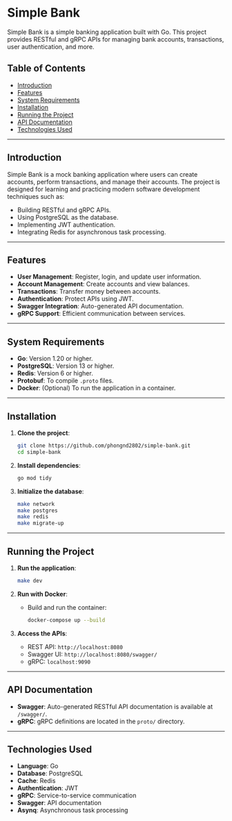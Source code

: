 # Simple Bank

Simple Bank is a simple banking application built with Go. This project provides RESTful and gRPC APIs for managing bank accounts, transactions, user authentication, and more.

## Table of Contents

- [Introduction](#introduction)
- [Features](#features)
- [System Requirements](#system-requirements)
- [Installation](#installation)
- [Running the Project](#running-the-project)
- [API Documentation](#api-documentation)
- [Technologies Used](#technologies-used)

---

## Introduction

Simple Bank is a mock banking application where users can create accounts, perform transactions, and manage their accounts. The project is designed for learning and practicing modern software development techniques such as:

- Building RESTful and gRPC APIs.
- Using PostgreSQL as the database.
- Implementing JWT authentication.
- Integrating Redis for asynchronous task processing.

---

## Features

- **User Management**: Register, login, and update user information.
- **Account Management**: Create accounts and view balances.
- **Transactions**: Transfer money between accounts.
- **Authentication**: Protect APIs using JWT.
- **Swagger Integration**: Auto-generated API documentation.
- **gRPC Support**: Efficient communication between services.

---

## System Requirements

- **Go**: Version 1.20 or higher.
- **PostgreSQL**: Version 13 or higher.
- **Redis**: Version 6 or higher.
- **Protobuf**: To compile `.proto` files.
- **Docker**: (Optional) To run the application in a container.

---

## Installation

1. **Clone the project**:
   ```bash
   git clone https://github.com/phongnd2802/simple-bank.git
   cd simple-bank
   ```

2. **Install dependencies**:
   ```bash
   go mod tidy
   ```

3. **Initialize the database**:
     ```bash
     make network
     make postgres
     make redis
     make migrate-up
     ```

---

## Running the Project

1. **Run the application**:
   ```bash
   make dev
   ```

2. **Run with Docker**:
   - Build and run the container:
     ```bash
     docker-compose up --build
     ```

3. **Access the APIs**:
   - REST API: `http://localhost:8080`
   - Swagger UI: `http://localhost:8080/swagger/`
   - gRPC: `localhost:9090`

---

## API Documentation

- **Swagger**: Auto-generated RESTful API documentation is available at `/swagger/`.
- **gRPC**: gRPC definitions are located in the `proto/` directory.

---

## Technologies Used

- **Language**: Go
- **Database**: PostgreSQL
- **Cache**: Redis
- **Authentication**: JWT
- **gRPC**: Service-to-service communication
- **Swagger**: API documentation
- **Asynq**: Asynchronous task processing
